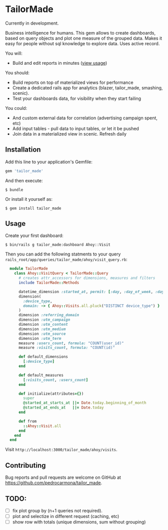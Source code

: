 # TailorMade

Currently in development.

Business intelligence for humans. This gem allows to create dashboards, based on query objects and plot one measure of the grouped data. Makes it easy for people without sql knowledge to explore data. Uses active record.

You will:

  - Build and edit reports in minutes ([view usage](#usage))

You should:

  - Build reports on top of materialized views for performance
  - Create a dedicated rails app for analytics (blazer, tailor_made, smashing, scenic).
  - Test your dashboards data, for visibility when they start failing

You could:

  - And custom external data for correlation (advertising campaign spent, etc)
  - Add input tables - pull data to input tables, or let it be pushed
  - Join data in a materialized view in scenic. Refresh daily


## Installation

Add this line to your application's Gemfile:

```ruby
gem 'tailor_made'
```

And then execute:

    $ bundle

Or install it yourself as:

    $ gem install tailor_made

## Usage

Create your first dashboard:

    $ bin/rails g tailor_made:dashboard Ahoy::Visit


Then you can add the following statments to your query `rails_root/app/queries/tailor_made/ahoy/visit_query.rb`:


```ruby
  module TailorMade
    class Ahoy::VisitQuery < TailorMade::Query
      # creates attr_accessors for dimensions, measures and filters
      include TailorMade::Methods

      datetime_dimension :started_at, permit: [:day, :day_of_week, :day_of_month, :week, :month_of_year]
      dimension(
        :device_type,
        domain: -> { Ahoy::Visits.all.pluck("DISTINCT device_type") }
      )
      dimension :referring_domain
      dimension :utm_campaign
      dimension :utm_content
      dimension :utm_medium
      dimension :utm_source
      dimension :utm_term
      measure :users_count, formula: "COUNT(user_id)"
      measure :visits_count, formula: "COUNT(id)"

      def default_dimensions
        [:device_type]
      end

      def default_measures
        [:visits_count, :users_count]
      end

      def initialize(attributes={})
        super
        @started_at_starts_at ||= Date.today.beginning_of_month
        @started_at_ends_at   ||= Date.today
      end

      def from
        ::Ahoy::Visit.all
      end
    end
  end
```

Visit `http://localhost:3000/tailor_made/ahoy/visits`.


## Contributing

Bug reports and pull requests are welcome on GitHub at https://github.com/pedrocarmona/tailor_made.

## TODO:

- [ ] fix plot group by (n+1 queries not required).
- [ ] plot and selectize in different request (caching, etc)
- [ ] show row with totals (unique dimensions, sum without grouping)
